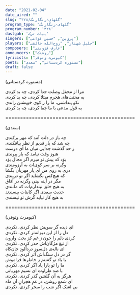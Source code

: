 ```yaml
---
date: "2021-02-04"
date_aired: ""
slug: "گلهای-رنگارنگ/۳۲۸"
program_type: "گلهای-رنگارنگ"
program_number: '۳۲۸'
dastgah: 'بیات ترک'
singers: ["پروین", "حسین قوامی"]
players: ["جلیل شهناز", "روح‌الله خالقی"]
composers: ["عارف قزوینی"]
announcers: ["روشنک"]
lyricists: ["کیومرث وثوقی"]
poets: ["مستوره کردستانی", "سعدی"]
draft: false
---
```


(مستوره کردستانی)  

مرا از محفل وصلت جدا کردی، چه بد کردی  
به محنت‌های هجرم مبتلا کردی، چه بد کردی  
نکو پنداشتی، ما را ز کوی خویشتن راندی  
به قول مدعی با ما جفا کردی، چه بد کردی  

============================================  

(سعدی)  

چه باز در دلت آمد که مهر برکندی  
چه شد که یار قدیم از نظر بیافکندی  
ز حد گذشت جدایی میان ما ای دوست  
هنوز وقت نیامد که باز پیوندی  
بوَد که پیش تو میرم اگر مجال بوَد  
وگرنه بر سر کوی‌ات به آرزومندی  
دری به روی من ای یار مهربان بگشا  
که هیچ‌کس نگشاید اگر تو دربندی  
مگر در آینه بینی وگرنه در آفاق  
به هیچ خلق نپندارم‌ات که مانندی  
حدیث سعدی اگر کاینات بپسندند  
به هیچ کار نیاید گرش تو نپسندی  

============================================  

(کیومرث وثوقی)  

ای دیده گر سویش نظر کردی، نکردی  
دل را از این دیوانه‌تر کردی، نکردی  
کردی دلم را خون ز غم کز بخت وارون  
از تیغ مژگان‌اش حذر کردی، نکردی  
ای ناله‌ی دل‌سوزِ دردآلودِ جان‌کاه  
گر در دل سنگ‌اش اثر کردی، نکردی  
با یاد تو گشتم ز خاطرها فراموش  
ما را تو یارا یاد اگر کردی، نکردی  
با صد طراوت ای نسیم مهربانی  
هرگز به آن گلشن گذر کردی، نکردی  
ای شمعِ روشن، در غمِ هجرانِ آن ماه  
بی اشک اگر شب را سحر کردی، نکردی  
